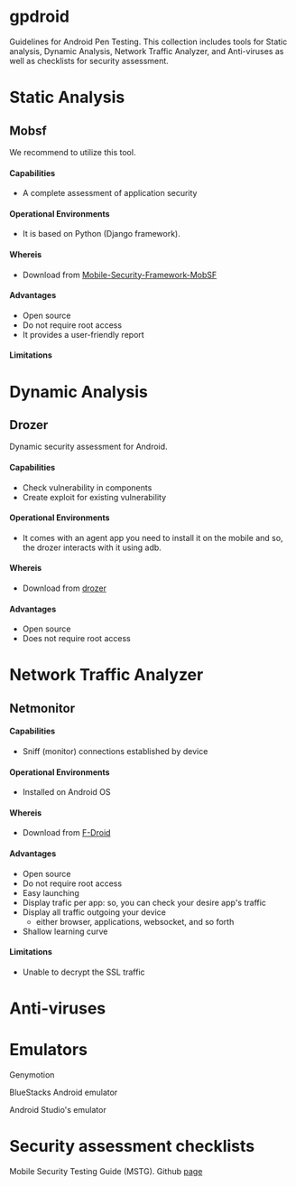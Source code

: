 # gpdroid 
Guidelines for Android Pen Testing. This collection includes tools for Static analysis, Dynamic Analysis, Network Traffic Analyzer, and Anti-viruses as well as checklists for security assessment.

# Static Analysis
## Mobsf
We recommend to utilize this tool.

#### Capabilities
* A complete assessment of application security

#### Operational Environments
* It is based on Python (Django framework).

#### Whereis
* Download from [Mobile-Security-Framework-MobSF](https://github.com/MobSF/Mobile-Security-Framework-MobSF.git)

#### Advantages
* Open source
* Do not require root access
* It provides a user-friendly report


#### Limitations

# Dynamic Analysis
## Drozer
Dynamic security assessment for Android.
#### Capabilities
* Check vulnerability in components
* Create exploit for existing vulnerability

#### Operational Environments
* It comes with an agent app you need to install it on the mobile and so, the drozer interacts with it using adb.

#### Whereis
* Download from [drozer](https://github.com/FSecureLABS/drozer.git)

#### Advantages
* Open source
* Does not require root access


# Network Traffic Analyzer
## Netmonitor

#### Capabilities
* Sniff (monitor) connections established by device

#### Operational Environments
* Installed on Android OS

#### Whereis
* Download from [F-Droid](https://f-droid.org/en/packages/org.secuso.privacyfriendlynetmonitor/)

#### Advantages
* Open source
* Do not require root access
* Easy launching
* Display trafic per app: so, you can check your desire app's traffic
* Display all traffic outgoing your device
  * either browser, applications, websocket, and so forth
* Shallow learning curve  

#### Limitations
- Unable to decrypt the SSL traffic

# Anti-viruses

# Emulators
Genymotion

BlueStacks Android emulator

Android Studio's emulator 


# Security assessment checklists
Mobile Security Testing Guide (MSTG). Github [page](https://github.com/OWASP/owasp-mstg)
